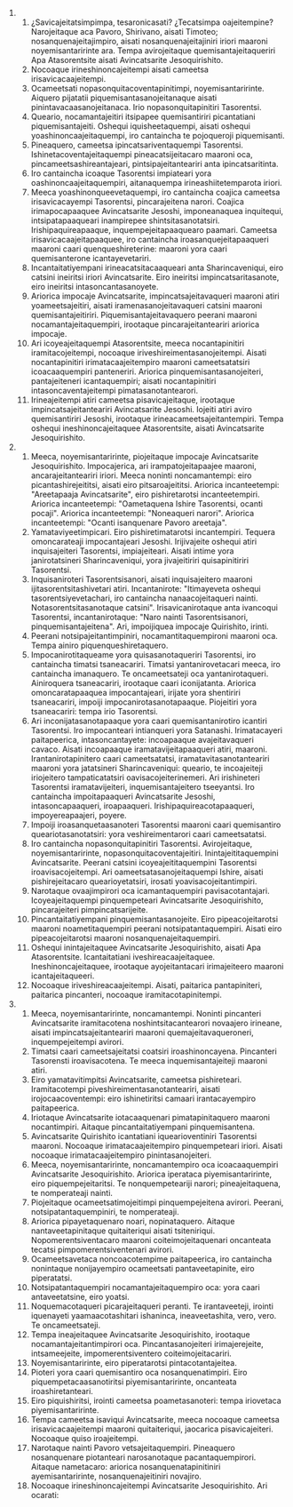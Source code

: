 <ol>
  <li>
    <ol>
      <li>¿Savicajeitatsimpimpa, tesaronicasati? ¿Tecatsimpa oajeitempine? Narojeitaque aca Pavoro, Shirivano, aisati Timoteo; nosanquenajeitajimpiro, aisati nosanquenajeitajiniri iriori maaroni noyemisantaririnte ara. Tempa avirojeitaque quemisantajeitaqueriri Apa Atasorentsite aisati Avincatsarite Jesoquirishito.</li>
      <li>Nocoaque irineshinoncajeitempi aisati cameetsa irisavicacaajeitempi.</li>
      <li>Ocameetsati nopasonquitacoventapinitimpi, noyemisantaririnte. Aiquero pijatatii piquemisantasanojeitanaque aisati pinintavacaasanojeitanaca. Irio nopasonquitapinitiri Tasorentsi.</li>
      <li>Queario, nocamantajeitiri itsipapee quemisantiriri picantatiani piquemisantajeiti. Oshequi iquisheetaquempi, aisati oshequi yoashinoncaajeitaquempi, iro cantaincha te pojoqueroji piquemisanti.</li>
      <li>Pineaquero, cameetsa ipincatsariventaquempi Tasorentsi. Ishinetacoventajeitaquempi pineacatsijeitacaro maaroni oca, pincameetsashireantajeari, pintsipajeitanteariri anta ipincatsaritinta.</li>
      <li>Iro cantaincha icoaque Tasorentsi impiateari yora oashinoncaajeitaquempiri, aitanaquempa irineashiitetemparota iriori.</li>
      <li>Meeca yoashinonqueevetaquempi, iro cantaincha coajica cameetsa irisavicacayempi Tasorentsi, pincarajeitena narori. Coajica irimapocapaaquee Avincatsarite Jesoshi, imponeanaquea inquitequi, intsipatapaaqueari inampirepee shintsitasanotatsiri. Irishipaquireapaaque, inquempejeitapaaquearo paamari. Cameetsa irisavicacaajeitapaaquee, iro cantaincha iroasanquejeitapaaqueri maaroni caari quenqueshireterine: maaroni yora caari quemisanterone icantayevetariri.</li>
      <li>Incantaitatiyempani irineacatsitacaaqueari anta Sharincaveniqui, eiro catsini ineiritsi iriori Avincatsarite. Eiro ineiritsi impincatsaritasanote, eiro ineiritsi intasoncantasanoyete.</li>
      <li>Ariorica impocaje Avincatsarite, impincatsajeitavaqueri maaroni atiri yoameetsajeitiri, aisati iramenasanojeitavaqueri catsini maaroni quemisantajeitiriri. Piquemisantajeitavaquero peerani maaroni nocamantajeitaquempiri, irootaque pincarajeitanteariri ariorica impocaje.</li>
      <li>Ari icoyeajeitaquempi Atasorentsite, meeca nocantapinitiri iramitacojeitempi, nocoaque iriveshireimentasanojeitempi. Aisati nocantapinitiri irimatacaajeitempiro maaroni cameetsatatsiri icoacaaquempiri panteneriri. Ariorica pinquemisantasanojeiteri, pantajeiteneri icantaquempiri; aisati nocantapinitiri intasoncaventajeitempi pimatasanotantearori.</li>
      <li>Irineajeitempi atiri cameetsa pisavicajeitaque, irootaque impincatsajeitanteariri Avincatsarite Jesoshi. Iojeiti atiri aviro quemisantiriri Jesoshi, irootaque irineacameetsajeitantempiri. Tempa oshequi ineshinoncajeitaquee Atasorentsite, aisati Avincatsarite Jesoquirishito.</li>
    </ol>
  </li>
  <li>
    <ol>
      <li>Meeca, noyemisantaririnte, piojeitaque impocaje Avincatsarite Jesoquirishito. Impocajerica, ari irampatojeitapaajee maaroni, ancarajeitanteariri iriori. Meeca noninti noncamantempi: eiro picantashirejeititsi, aisati eiro pitsaroajeititsi. Ariorica incanteetempi: "Areetapaaja Avincatsarite", eiro pishiretarotsi incanteetempiri. Ariorica incanteetempi: "Oametaquena Ishire Tasorentsi, ocanti pocaji". Ariorica incanteetempi: "Noneaqueri narori". Ariorica incanteetempi: "Ocanti isanquenare Pavoro areetaja".</li>
      <li>Yamataviyeetimpicari. Eiro pishiretimatarotsi incantempiri. Tequera omoncarateaji impocantajeari Jesoshi. Irijivajeite oshequi atiri inquisajeiteri Tasorentsi, impiajeiteari. Aisati intime yora janirotatsineri Sharincaveniqui, yora jivajeitiriri quisapinitiriri Tasorentsi.</li>
      <li>Inquisaniroteri Tasorentsisanori, aisati inquisajeitero maaroni ijitasorentsitashivetari atiri. Incantanirote: "Itimayeveta oshequi tasorentsiyevetachari, iro cantaincha nanaacojeitaqueri nainti. Notasorentsitasanotaque catsini". Irisavicanirotaque anta ivancoqui Tasorentsi, incantanirotaque: "Naro nainti Tasorentsisanori, pinquemisantajeitena". Ari, impoijiquea impocaje Quirishito, irinti.</li>
      <li>Peerani notsipajeitantimpiniri, nocamantitaquempironi maaroni oca. Tempa ainiro piquenqueshiretaquero.</li>
      <li>Impocanirotitaqueame yora quisasanotaqueriri Tasorentsi, iro cantaincha timatsi tsaneacariri. Timatsi yantanirovetacari meeca, iro cantaincha imanaquero. Te oncameetsateji oca yantanirotaqueri. Ainiroquera tsaneacariri, irootaque caari iconijatanta. Ariorica omoncaratapaaquea impocantajeari, irijate yora shentiriri tsaneacariri, impoiji impocanirotasanotapaaque. Piojeitiri yora tsaneacariri: tempa irio Tasorentsi.</li>
      <li>Ari inconijatasanotapaaque yora caari quemisantanirotiro icantiri Tasorentsi. Iro impocanteari intianqueri yora Satanashi. Irimatacayeri paitapeerica, intasoncantayete: incoapaaque avajeitavaqueri cavaco. Aisati incoapaaque iramatavijeitapaaqueri atiri, maaroni. Irantanirotapinitero caari cameetsatatsi, iramatavitasanotanteariri maaroni yora jatatsineri Sharincaveniqui: queario, te incoajeiteji iriojeitero tampaticatatsiri oavisacojeiterinemeri. Ari irishineteri Tasorentsi iramatavijeiteri, inquemisantajeitero tseeyantsi. Iro cantaincha impoitapaaqueri Avincatsarite Jesoshi, intasoncapaaqueri, iroapaaqueri. Irishipaquireacotapaaqueri, impoyereapaajeri, poyere.</li>
      <li>Impoiji iroasanquetaasanoteri Tasorentsi maaroni caari quemisantiro queariotasanotatsiri: yora veshireimentarori caari cameetsatatsi.</li>
      <li>Iro cantaincha nopasonquitapinitiri Tasorentsi. Avirojeitaque, noyemisantaririnte, nopasonquitacoventajeitiri. Inintajeititaquempini Avincatsarite. Peerani catsini icoyeajeititaquempini Tasorentsi iroavisacojeitempi. Ari oameetsatasanojeitaquempi Ishire, aisati pishirejeitacaro quearioyetatsiri, irosati yoavisacojeitantimpiri.</li>
      <li>Narotaque ovaajimpirori oca icamantaquempiri pavisacotantajari. Icoyeajeitaquempi pinquempeteari Avincatsarite Jesoquirishito, pincarajeiteri pimpincatsarijeite.</li>
      <li>Pincantaitatiyempani pinquemisantasanojeite. Eiro pipeacojeitarotsi maaroni noametitaquempiri peerani notsipatantaquempiri. Aisati eiro pipeacojeitarotsi maaroni nosanquenajeitaquempiri.</li>
      <li>Oshequi inintajeitaquee Avincatsarite Jesoquirishito, aisati Apa Atasorentsite. Icantaitatiani iveshireacaajeitaquee. Ineshinoncajeitaquee, irootaque ayojeitantacari irimajeiteero maaroni icantajeitaqueeri.</li>
      <li>Nocoaque iriveshireacaajeitempi. Aisati, paitarica pantapiniteri, paitarica pincanteri, nocoaque iramitacotapinitempi.</li>
    </ol>
  </li>
  <li>
    <ol>
      <li>Meeca, noyemisantaririnte, noncamantempi. Noninti pincanteri Avincatsarite iramitacotena noshintsitacantearori novaajero irineane, aisati impincatsajeitanteariri maaroni quemajeitavaqueroneri, inquempejeitempi avirori.</li>
      <li>Timatsi caari cameetsajeitatsi coatsiri iroashinoncayena. Pincanteri Tasorensti iroavisacotena. Te meeca inquemisantajeiteji maaroni atiri.</li>
      <li>Eiro yamatavitimpitsi Avincatsarite, cameetsa pishireteari. Iramitacotempi piveshireimentasanotanteariri, aisati irojocaacoventempi: eiro ishinetiritsi camaari irantacayempiro paitapeerica.</li>
      <li>Iriotaque Avincatsarite iotacaaquenari pimatapinitaquero maaroni nocantimpiri. Aitaque pincantaitatiyempani pinquemisantena.</li>
      <li>Avincatsarite Quirishito icantatiani iquearioventiniri Tasorentsi maaroni. Nocoaque irimatacaajeitempiro pinquempeteari iriori. Aisati nocoaque irimatacaajeitempiro pinintasanojeiteri.</li>
      <li>Meeca, noyemisantaririnte, noncamantempiro oca icoacaaquempiri Avincatsarite Jesoquirishito. Ariorica iperataca piyemisantaririnte, eiro piquempejeitaritsi. Te nonquempeteariji narori; pineajeitaquena, te nomperateaji nainti.</li>
      <li>Piojeitaque ocameetsatimojeitimpi pinquempejeitena avirori. Peerani, notsipatantaquempiniri, te nomperateaji.</li>
      <li>Ariorica pipayetaquenaro noari, nopinataquero. Aitaque nantaveetapinitaque quitaiteriqui aisati tsiteniriqui. Nopomerentsiventacaro maaroni coiteimojeitaquenari oncanteata tecatsi pimpomerentsiventenari avirori.</li>
      <li>Ocameetsavetaca noncoacotempime paitapeerica, iro cantaincha nonintaque nonijayempiro ocameetsati pantaveetapinite, eiro piperatatsi.</li>
      <li>Notsipatantaquempiri nocamantajeitaquempiro oca: yora caari antaveetatsine, eiro yoatsi.</li>
      <li>Noquemacotaqueri picarajeitaqueri peranti. Te irantaveeteji, irointi iquenayeti yaamaacotashitari ishaninca, ineaveetashita, vero, vero. Te oncameetsateji.</li>
      <li>Tempa ineajeitaquee Avincatsarite Jesoquirishito, irootaque nocamantajeitantimpirori oca. Pincantasanojeiteri irimajerejeite, intsameejeite, impomerentsiventero coiteimojeitacariri.</li>
      <li>Noyemisantaririnte, eiro piperatarotsi pintacotantajeitea.</li>
      <li>Pioteri yora caari quemisantiro oca nosanquenatimpiri. Eiro piquempetacaasanotiritsi piyemisantaririnte, oncanteata iroashiretanteari.</li>
      <li>Eiro piquishiritsi, irointi cameetsa poametasanoteri: tempa iriovetaca piyemisantaririnte.</li>
      <li>Tempa cameetsa isaviqui Avincatsarite, meeca nocoaque cameetsa irisavicacaajeitempi maaroni quitaiteriqui, jaocarica pisavicajeiteri. Nocoaque quiso iroajeitempi.</li>
      <li>Narotaque nainti Pavoro vetsajeitaquempiri. Pineaquero nosanquenare piotanteari narosanotaque pacantaquempirori. Aitaque nametacaro: ariorica nosanquenatapinitiniri ayemisantaririnte, nosanquenajeitiniri novajiro.</li>
      <li>Nocoaque irineshinoncajeitempi Avincatsarite Jesoquirishito. Ari ocarati:</li>
    </ol>
  </li>
</ol>